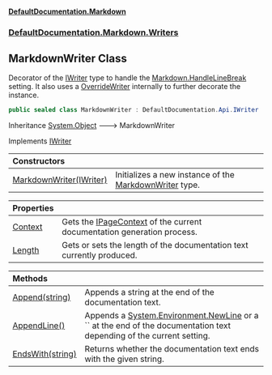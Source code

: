 #### [DefaultDocumentation\.Markdown](../../../../index.md 'index')
### [DefaultDocumentation\.Markdown\.Writers](../../../../index.md#DefaultDocumentation.Markdown.Writers 'DefaultDocumentation\.Markdown\.Writers')

## MarkdownWriter Class

Decorator of the [IWriter](https://github.com/Doraku/DefaultDocumentation/blob/master/documentation/api/DefaultDocumentation/Api/IWriter/index.md 'DefaultDocumentation\.Api\.IWriter') type to handle the [Markdown\.HandleLineBreak](https://github.com/Doraku/DefaultDocumentation#HandleLineBreak 'https://github\.com/Doraku/DefaultDocumentation\#HandleLineBreak') setting\.
It also uses a [OverrideWriter](../OverrideWriter/index.md 'DefaultDocumentation\.Markdown\.Writers\.OverrideWriter') internally to further decorate the instance\.

```csharp
public sealed class MarkdownWriter : DefaultDocumentation.Api.IWriter
```

Inheritance [System\.Object](https://learn.microsoft.com/en-us/dotnet/api/system.object 'System\.Object') &#129106; MarkdownWriter

Implements [IWriter](https://github.com/Doraku/DefaultDocumentation/blob/master/documentation/api/DefaultDocumentation/Api/IWriter/index.md 'DefaultDocumentation\.Api\.IWriter')

| Constructors | |
| :--- | :--- |
| [MarkdownWriter\(IWriter\)](MarkdownWriter(IWriter).md 'DefaultDocumentation\.Markdown\.Writers\.MarkdownWriter\.MarkdownWriter\(DefaultDocumentation\.Api\.IWriter\)') | Initializes a new instance of the [MarkdownWriter](index.md 'DefaultDocumentation\.Markdown\.Writers\.MarkdownWriter') type\. |

| Properties | |
| :--- | :--- |
| [Context](Context.md 'DefaultDocumentation\.Markdown\.Writers\.MarkdownWriter\.Context') | Gets the [IPageContext](https://github.com/Doraku/DefaultDocumentation/blob/master/documentation/api/DefaultDocumentation/IPageContext/index.md 'DefaultDocumentation\.IPageContext') of the current documentation generation process\. |
| [Length](Length.md 'DefaultDocumentation\.Markdown\.Writers\.MarkdownWriter\.Length') | Gets or sets the length of the documentation text currently produced\. |

| Methods | |
| :--- | :--- |
| [Append\(string\)](Append(string).md 'DefaultDocumentation\.Markdown\.Writers\.MarkdownWriter\.Append\(string\)') | Appends a string at the end of the documentation text\. |
| [AppendLine\(\)](AppendLine().md 'DefaultDocumentation\.Markdown\.Writers\.MarkdownWriter\.AppendLine\(\)') | Appends a [System\.Environment\.NewLine](https://learn.microsoft.com/en-us/dotnet/api/system.environment.newline 'System\.Environment\.NewLine') or a `` at the end of the documentation text depending of the current setting\. |
| [EndsWith\(string\)](EndsWith(string).md 'DefaultDocumentation\.Markdown\.Writers\.MarkdownWriter\.EndsWith\(string\)') | Returns whether the documentation text ends with the given string\. |
